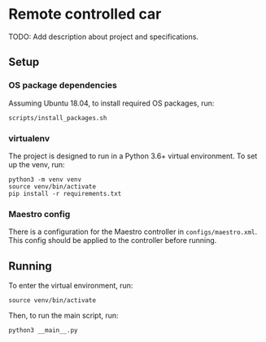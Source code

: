 # Remote controlled car

TODO: Add description about project and specifications.

## Setup

### OS package dependencies

Assuming Ubuntu 18.04, to install required OS packages, run:

```
scripts/install_packages.sh
```

### virtualenv

The project is designed to run in a Python 3.6+ virtual environment. To set up the venv, run:

```
python3 -m venv venv
source venv/bin/activate
pip install -r requirements.txt
```

### Maestro config

There is a configuration for the Maestro controller in `configs/maestro.xml`. This config should be
applied to the controller before running.

## Running

To enter the virtual environment, run:

```
source venv/bin/activate
```

Then, to run the main script, run:

```
python3 __main__.py
```
